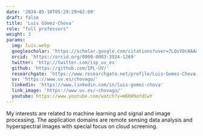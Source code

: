 ```yaml
---
date: '2024-05-10T05:29:29+02:00'
draft: false
title: 'Luis Gómez-Chova'
role: "full professors"
weight: 3
params:
  img: luis.webp
  googlescholar: 'https://scholar.google.com/citations?user=7LQsYOcAAAAJ&hl=en'
  orcid: 'https://orcid.org/0000-0003-3924-1269'
  twitter: 'http://twitter.com/isp_uv_es'
  github: 'https://github.com/IPL-UV/'
  researchgate: 'https://www.researchgate.net/profile/Luis-Gomez-Chova'
  uv: 'https://www.uv.es/chovago/'
  linkedin: 'https://www.linkedin.com/in/luis-gomez-chova'
  link_image: 'https://www.uv.es/~chovago/'
  youtube: https://www.youtube.com/watch?v=W6KW9ofdCwY
---
```


My interests are related to machine learning and signal and image processing. The application domains are remote sensing data analysis and hyperspectral images with special focus on cloud screening.
